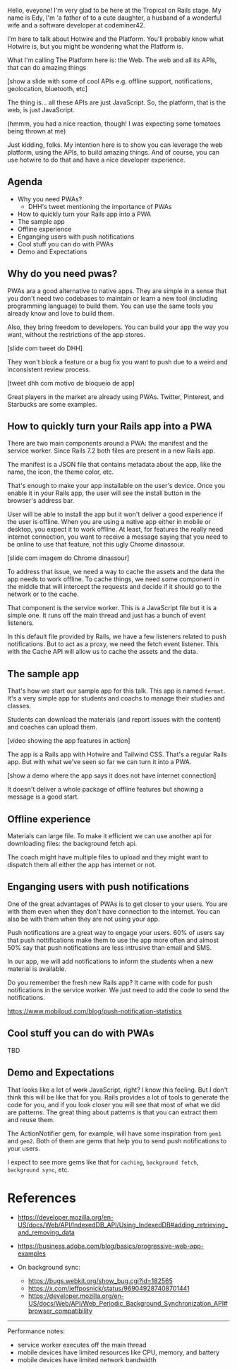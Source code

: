 Hello, eveyone! I'm very glad to be here at the Tropical on Rails stage.
My name is Edy, I'm 'a father of to a cute daughter, a husband of a wonderful
wife and a software developer at codeminer42.

I'm here to talk about Hotwire and the Platform. You'll probably know what Hotwire is, but you might be wondering what
the Platform is.

What I'm calling The Platform here is: the Web. The web and all its APIs, that can do amazing things

[show a slide with some of cool APIs e.g. offline support, notifications, geolocation, bluetooth, etc]

The thing is... all these APIs are just JavaScript. So, the platform, that is the web, is just JavaScript.

(hmmm, you had a nice reaction, though! I was expecting some tomatoes being thrown at me)

Just kidding, folks. My intention here is to show you can leverage the web platform, using the APIs, to build amazing things. And of
course, you can use hotwire to do that and have a nice developer experience.

## Agenda

- Why you need PWAs?
    - DHH's tweet mentioning the importance of PWAs
- How to quickly turn your Rails app into a PWA
- The sample app
- Offline experience
- Enganging users with push notifications
- Cool stuff you can do with PWAs
- Demo and Expectations

## Why do you need pwas?

PWAs ara a good alternative to native apps. They are simple in a sense that you don't need two codebases to maintain or
learn a new tool (including programming language) to build them. You can use the same tools you already know and love to 
build them.

Also, they bring freedom to developers. You can build your app the way you want, without the restrictions of the app
stores.

[slide com tweet do DHH]

They won't block a feature or a bug fix you want to push due to a weird and inconsistent review process.

[tweet dhh com motivo de bloqueio de app]

Great players in the market are already using PWAs. Twitter, Pinterest, and Starbucks are some examples.

## How to quickly turn your Rails app into a PWA

There are two main components around a PWA: the manifest and the service worker. Since Rails 7.2 both files are present
in a new Rails app.

The manifest is a JSON file that contains metadata about the app, like the name, the icon, the theme color, etc.

That's enough to make your app installable on the user's device. Once you enable it in your Rails app, the user will see
the install button in the browser's address bar.

User will be able to install the app but it won't deliver a good experience if the user is offline. When you are using
a native app either in mobile or desktop, you expect it to work offline. At least, for features the really need internet
connection, you want to receive a message saying that you need to be online to use that feature, not this ugly Chrome
dinassour.

[slide com imagem do Chrome dinassour]

To address that issue, we need a way to cache the assets and the data the app needs to work offline. To cache things, we
need some component in the middle that will intercept the requests and decide if it should go to the network or to the
cache.

That component is the service worker. This is a JavaScript file but it is a simple one. It runs off the main thread and
just has a bunch of event listeners.

In this default file provided by Rails, we have a few listeners related to push notifications. But to act as a proxy, we
need the fetch event listener. This with the Cache API will allow us to cache the assets and the data.

## The sample app

That's how we start our sample app for this talk. This app is named `fermat`. It's a very simple app for students and
coachs to manage their studies and classes.

Students can download the materials (and report issues with the content) and coaches can upload them.

[video showing the app features in action]

The app is a Rails app with Hotwire and Tailwind CSS.
That's a regular Rails app. But with what we've seen so far we can turn it into a PWA.

[show a demo where the app says it does not have internet connection]

It doesn't deliver a whole package of offline features but showing a message is a good start.

## Offline experience

Materials can large file. To make it efficient we can use another api for downloading files: the background fetch
api.

The coach might have multiple files to upload and they might want to dispatch them all either the app has internet or
not.

## Enganging users with push notifications

One of the great advantages of PWAs is to get closer to your users. You are with them even when they don't have
connection to the internet. You can also be with them when they are not using your app.

Push notifications are a great way to engage your users. 60% of users say that push nottifications make them to use the
app more often and almost 50% say that push notifications are less intrusive than email and SMS.

In our app, we will add notifications to inform the students when a new material is available.

Do you remember the fresh new Rails app? It came with code for push notifications in the service worker. We just need to 
add the code to send the notifications.

https://www.mobiloud.com/blog/push-notification-statistics

## Cool stuff you can do with PWAs

TBD

## Demo and Expectations

That looks like a lot of ~~work~~ JavaScript, right? I know this feeling. But I don't think this will be like that for
you. Rails provides a lot of tools to generate the code for you, and if you look closer you will see that most of what
we did are patterns. The great thing about patterns is that you can extract them and reuse them.

The ActionNotifier gem, for example, will have some inspiration from `gem1` and `gem2`. Both of them are gems that help
you to send push notifications to your users.

I expect to see more gems like that for `caching`, `background fetch`, `background sync`, etc.

# References

- https://developer.mozilla.org/en-US/docs/Web/API/IndexedDB_API/Using_IndexedDB#adding_retrieving_and_removing_data
- https://business.adobe.com/blog/basics/progressive-web-app-examples

- On background sync:
    - https://bugs.webkit.org/show_bug.cgi?id=182565
    - https://x.com/jeffposnick/status/969049287408701441
    - https://developer.mozilla.org/en-US/docs/Web/API/Web_Periodic_Background_Synchronization_API#browser_compatibility

---

Performance notes:

- service worker executes off the main thread
- mobile devices have limited resources like CPU, memory, and battery
- mobile devices have limited network bandwidth
